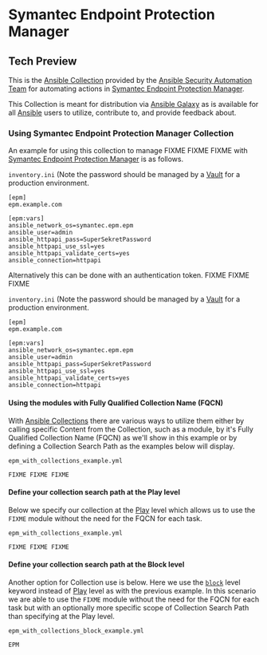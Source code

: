 # Symantec Endpoint Protection Manager

## Tech Preview

This is the [Ansible
Collection](https://docs.ansible.com/ansible/latest/dev_guide/developing_collections.html)
provided by the [Ansible Security Automation
Team](https://github.com/ansible-security) for automating actions in [Symantec
Endpoint Protection Manager](https://www.symantec.com/products/endpoint).

This Collection is meant for distribution via
[Ansible Galaxy](https://galaxy.ansible.com/) as is available for all
[Ansible](https://github.com/ansible/ansible) users to utilize, contribute to,
and provide feedback about.

### Using Symantec Endpoint Protection Manager Collection

An example for using this collection to manage FIXME FIXME FIXME with
[Symantec Endpoint Protection Manager](https://www.symantec.com/products/endpoint)
is as follows.

`inventory.ini` (Note the password should be managed by a [Vault](https://docs.ansible.com/ansible/latest/user_guide/vault.html) for a production environment.
```
[epm]
epm.example.com

[epm:vars]
ansible_network_os=symantec.epm.epm
ansible_user=admin
ansible_httpapi_pass=SuperSekretPassword
ansible_httpapi_use_ssl=yes
ansible_httpapi_validate_certs=yes
ansible_connection=httpapi
```

Alternatively this can be done with an authentication token. FIXME FIXME FIXME


`inventory.ini` (Note the password should be managed by a [Vault](https://docs.ansible.com/ansible/latest/user_guide/vault.html) for a production environment.
```
[epm]
epm.example.com

[epm:vars]
ansible_network_os=symantec.epm.epm
ansible_user=admin
ansible_httpapi_pass=SuperSekretPassword
ansible_httpapi_use_ssl=yes
ansible_httpapi_validate_certs=yes
ansible_connection=httpapi
```

#### Using the modules with Fully Qualified Collection Name (FQCN)

With [Ansible
Collections](https://docs.ansible.com/ansible/latest/dev_guide/developing_collections.html)
there are various ways to utilize them either by calling specific Content from
the Collection, such as a module, by it's Fully Qualified Collection Name (FQCN)
as we'll show in this example or by defining a Collection Search Path as the
examples below will display.

`epm_with_collections_example.yml`
```
FIXME FIXME FIXME
```

#### Define your collection search path at the Play level

Below we specify our collection at the
[Play](https://docs.ansible.com/ansible/latest/user_guide/playbooks_intro.html)
level which allows us to use the `FIXME` module without
the need for the FQCN for each task.

`epm_with_collections_example.yml`
```
FIXME FIXME FIXME
```

#### Define your collection search path at the Block level

Another option for Collection use is below. Here we use the
[`block`](https://docs.ansible.com/ansible/latest/user_guide/playbooks_blocks.html)
level keyword instead of [Play](https://docs.ansible.com/ansible/latest/user_guide/playbooks_intro.html)
level as with the previous example. In this scenario we are able to use the
`FIXME` module without the need for the FQCN for each
task but with an optionally more specific scope of Collection Search Path than
specifying at the Play level.

`epm_with_collections_block_example.yml`
```
EPM
```
